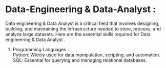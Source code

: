 # Data-Engineering & Data-Analyst :
Data engineering & Data Analyst is a critical field that involves designing, building, and maintaining the infrastructure needed to store, process, and analyze large datasets. Here are the essential skills required for Data engineering & Data Analyst .

1. Programming Languages :  
Python: Widely used for data manipulation, scripting, and automation.  
SQL: Essential for querying and managing relational databases.
